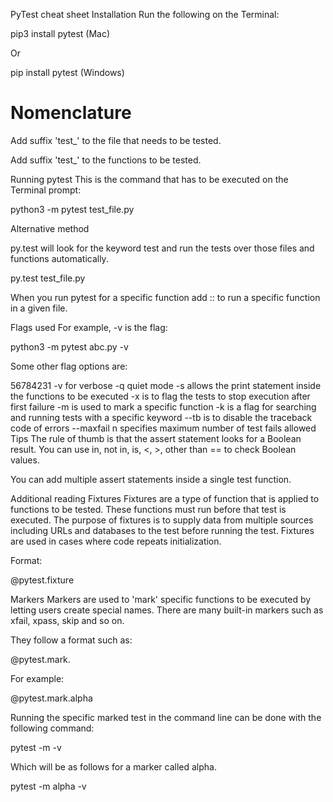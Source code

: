 PyTest cheat sheet
Installation
Run the following on the Terminal:

pip3 install pytest (Mac)

Or

pip install pytest (Windows)

# Nomenclature

Add suffix 'test_' to the file that needs to be tested.

Add suffix 'test_' to the functions to be tested.

Running pytest
This is the command that has to be executed on the Terminal prompt:

python3 -m pytest test_file.py

Alternative method

py.test will look for the keyword test and run the tests over those files and functions automatically.

py.test test_file.py

When you run pytest for a specific function add     ::    to run a specific function in a given file.

Flags used
For example, -v is the flag:

python3 -m pytest abc.py -v

Some other flag options are:

56784231
-v for verbose
-q quiet mode
-s allows the print statement inside the functions to be executed
-x is to flag the tests to stop execution after first failure
-m is used to mark a specific function
-k is a flag for searching and running tests with a specific keyword
--tb is to disable the traceback code of errors
--maxfail n specifies maximum number of test fails allowed
Tips
The rule of thumb is that the assert statement looks for a Boolean result. You can use in, not in, is, <, >, other than == to check Boolean values. 

You can add multiple assert statements inside a single test function.

Additional reading
Fixtures
Fixtures are a type of function that is applied to functions to be tested. These functions must run before that test is executed. The purpose of fixtures is to supply data from multiple sources including URLs and databases to the test before running the test. Fixtures are used in cases where code repeats initialization.

Format:

@pytest.fixture 

Markers
Markers are used to 'mark' specific functions to be executed by letting users create special names. There are many built-in markers such as xfail, xpass, skip and so on.

They follow a format such as:

@pytest.mark.<markername> 

For example:

@pytest.mark.alpha 

Running the specific marked test in the command line can be done with the following command:

pytest -m <markername> -v 

Which will be as follows for a marker called alpha.

pytest -m alpha -v 
